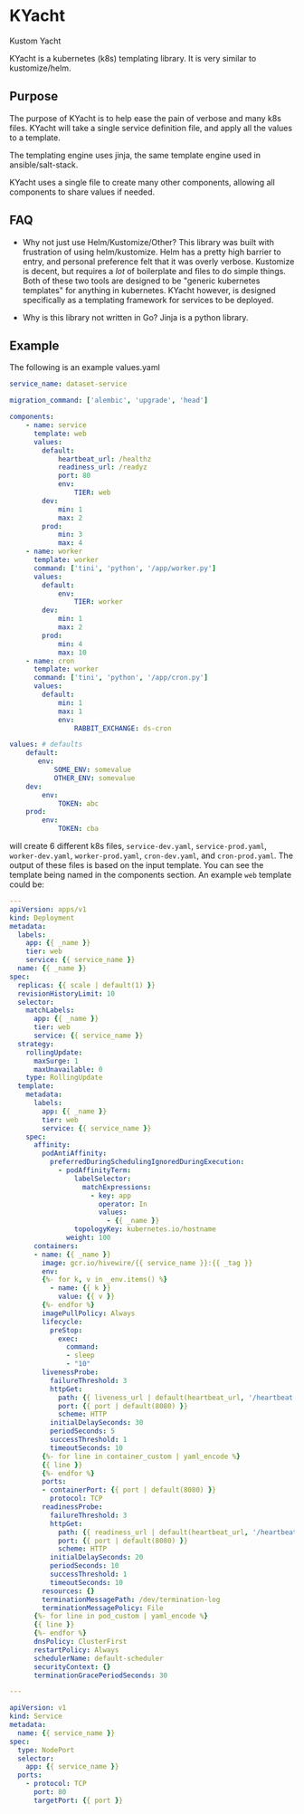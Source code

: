 # KYacht
Kustom Yacht

KYacht is a kubernetes (k8s) templating library. It is very similar to kustomize/helm. 

## Purpose
The purpose of KYacht is to help ease the pain of verbose and many k8s files. 
KYacht will take a single service definition file, and apply all the values to a template. 

The templating engine uses jinja, the same template engine used in ansible/salt-stack. 

KYacht uses a single file to create many other components, allowing all components to share values if needed.

## FAQ

* Why not just use Helm/Kustomize/Other?
This library was built with frustration of using helm/kustomize. Helm has a pretty high barrier to entry, and personal preference felt that it was overly verbose. 
Kustomize is decent, but requires a *lot* of boilerplate and files to do simple things. 
Both of these two tools are designed to be "generic kubernetes templates" for anything in kubernetes. KYacht however, is designed specifically as a templating framework for services to be deployed. 

* Why is this library not written in Go?
Jinja is a python library. 


## Example

The following is an example values.yaml

```yaml
service_name: dataset-service

migration_command: ['alembic', 'upgrade', 'head']

components:
    - name: service
      template: web
      values:
        default:
            heartbeat_url: /healthz
            readiness_url: /readyz
            port: 80
            env:
                TIER: web
        dev:
            min: 1
            max: 2
        prod:
            min: 3
            max: 4
    - name: worker
      template: worker
      command: ['tini', 'python', '/app/worker.py']
      values:
        default:
            env:
                TIER: worker
        dev:
            min: 1
            max: 2
        prod:
            min: 4
            max: 10
    - name: cron
      template: worker
      command: ['tini', 'python', '/app/cron.py']
      values: 
        default:
            min: 1
            max: 1
            env:
                RABBIT_EXCHANGE: ds-cron

values: # defaults
    default:
       env: 
           SOME_ENV: somevalue
           OTHER_ENV: somevalue
    dev:
        env:
            TOKEN: abc
    prod:
        env:
            TOKEN: cba

```

will create 6 different k8s files, `service-dev.yaml`, `service-prod.yaml`, `worker-dev.yaml`, `worker-prod.yaml`, `cron-dev.yaml`, and `cron-prod.yaml`. The output of these files is based on the input template. You can see the template being named in the components section. An example `web` template could be:

```yaml
---
apiVersion: apps/v1
kind: Deployment
metadata:
  labels:
    app: {{ _name }}
    tier: web
    service: {{ service_name }}
  name: {{ _name }}
spec:
  replicas: {{ scale | default(1) }}
  revisionHistoryLimit: 10
  selector:
    matchLabels:
      app: {{ _name }}
      tier: web
      service: {{ service_name }}
  strategy:
    rollingUpdate:
      maxSurge: 1
      maxUnavailable: 0
    type: RollingUpdate
  template:
    metadata:
      labels:
        app: {{ _name }}
        tier: web
        service: {{ service_name }}
    spec:
      affinity:
        podAntiAffinity:
          preferredDuringSchedulingIgnoredDuringExecution:
            - podAffinityTerm:
                labelSelector:
                  matchExpressions:
                    - key: app
                      operator: In
                      values:
                        - {{ _name }}
                topologyKey: kubernetes.io/hostname
              weight: 100
      containers:
      - name: {{ _name }}
        image: gcr.io/hivewire/{{ service_name }}:{{ _tag }}
        env:
        {%- for k, v in _env.items() %}
          - name: {{ k }}
            value: {{ v }}
        {%- endfor %}
        imagePullPolicy: Always
        lifecycle:
          preStop:
            exec:
              command:
              - sleep
              - "10"
        livenessProbe:
          failureThreshold: 3
          httpGet:
            path: {{ liveness_url | default(heartbeat_url, '/heartbeat') }}
            port: {{ port | default(8080) }}
            scheme: HTTP
          initialDelaySeconds: 30
          periodSeconds: 5
          successThreshold: 1
          timeoutSeconds: 10
        {%- for line in container_custom | yaml_encode %}
        {{ line }}
        {%- endfor %}
        ports:
        - containerPort: {{ port | default(8080) }}
          protocol: TCP
        readinessProbe:
          failureThreshold: 3
          httpGet:
            path: {{ readiness_url | default(heartbeat_url, '/heartbeat') }}
            port: {{ port | default(8080) }}
            scheme: HTTP
          initialDelaySeconds: 20
          periodSeconds: 10
          successThreshold: 1
          timeoutSeconds: 10
        resources: {}
        terminationMessagePath: /dev/termination-log
        terminationMessagePolicy: File
      {%- for line in pod_custom | yaml_encode %}
      {{ line }}
      {%- endfor %}
      dnsPolicy: ClusterFirst
      restartPolicy: Always
      schedulerName: default-scheduler
      securityContext: {}
      terminationGracePeriodSeconds: 30

---

apiVersion: v1
kind: Service
metadata:
  name: {{ service_name }}
spec:
  type: NodePort
  selector:
    app: {{ service_name }}
  ports:
    - protocol: TCP
      port: 80
      targetPort: {{ port }}

```
